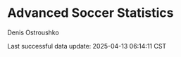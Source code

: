 # Advanced Soccer Statistics
Denis Ostroushko

<!-- gfm -->

Last successful data update: 2025-04-13 06:14:11 CST
